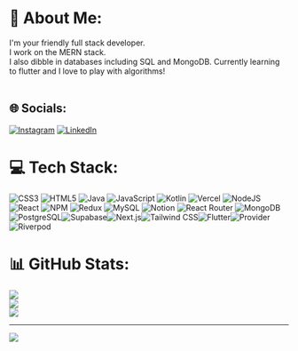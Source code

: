 # 💫 About Me:
I'm your friendly full stack developer.<br>I work on the MERN stack.<br>I also dibble in databases including SQL and MongoDB. Currently learning to flutter and I love to play with algorithms!<br><br>


## 🌐 Socials:
[![Instagram](https://img.shields.io/badge/Instagram-%23E4405F.svg?logo=Instagram&logoColor=white)](https://instagram.com/abdullah_anzar_) [![LinkedIn](https://img.shields.io/badge/LinkedIn-%230077B5.svg?logo=linkedin&logoColor=white)](https://linkedin.com/in/abdullah-anzar-395270234) 

# 💻 Tech Stack:
![CSS3](https://img.shields.io/badge/css3-%231572B6.svg?style=for-the-badge&logo=css3&logoColor=white) ![HTML5](https://img.shields.io/badge/html5-%23E34F26.svg?style=for-the-badge&logo=html5&logoColor=white) ![Java](https://img.shields.io/badge/java-%23ED8B00.svg?style=for-the-badge&logo=java&logoColor=white) ![JavaScript](https://img.shields.io/badge/javascript-%23323330.svg?style=for-the-badge&logo=javascript&logoColor=%23F7DF1E) ![Kotlin](https://img.shields.io/badge/kotlin-%230095D5.svg?style=for-the-badge&logo=kotlin&logoColor=white) ![Vercel](https://img.shields.io/badge/vercel-%23000000.svg?style=for-the-badge&logo=vercel&logoColor=white) ![NodeJS](https://img.shields.io/badge/node.js-6DA55F?style=for-the-badge&logo=node.js&logoColor=white) ![React](https://img.shields.io/badge/react-%2320232a.svg?style=for-the-badge&logo=react&logoColor=%2361DAFB) ![NPM](https://img.shields.io/badge/NPM-%23000000.svg?style=for-the-badge&logo=npm&logoColor=white) ![Redux](https://img.shields.io/badge/redux-%23593d88.svg?style=for-the-badge&logo=redux&logoColor=white) ![MySQL](https://img.shields.io/badge/mysql-%2300f.svg?style=for-the-badge&logo=mysql&logoColor=white) ![Notion](https://img.shields.io/badge/Notion-%23000000.svg?style=for-the-badge&logo=notion&logoColor=white) ![React Router](https://img.shields.io/badge/React_Router-CA4245?style=for-the-badge&logo=react-router&logoColor=white) ![MongoDB](https://img.shields.io/badge/MongoDB-%234ea94b.svg?style=for-the-badge&logo=mongodb&logoColor=white)![PostgreSQL](https://img.shields.io/badge/PostgreSQL-336791?style=for-the-badge&logo=postgresql&logoColor=white)![Supabase](https://img.shields.io/badge/Supabase-005F9E?style=for-the-badge&logo=supabase&logoColor=white)![Next.js](https://img.shields.io/badge/Next.js-000000?style=for-the-badge&logo=next.js&logoColor=white)![Tailwind CSS](https://img.shields.io/badge/Tailwind_CSS-38B2AC?style=for-the-badge&logo=tailwind-css&logoColor=white)![Flutter](https://img.shields.io/badge/Flutter-02569B?style=for-the-badge&logo=flutter&logoColor=white)![Provider](https://img.shields.io/badge/Provider-FFD800?style=for-the-badge&logo=dart&logoColor=white)![Riverpod](https://img.shields.io/badge/Riverpod-3399FF?style=for-the-badge&logo=dart&logoColor=white)

# 📊 GitHub Stats:
![](https://github-readme-stats.vercel.app/api?username=abdullahanzar&theme=monokai&hide_border=false&include_all_commits=false&count_private=false)<br/>
![](https://github-readme-streak-stats.herokuapp.com/?user=abdullahanzar&theme=monokai&hide_border=false)<br/>
![](https://github-readme-stats.vercel.app/api/top-langs/?username=abdullahanzar&theme=monokai&hide_border=false&include_all_commits=false&count_private=false&layout=compact)

---
[![](https://visitcount.itsvg.in/api?id=abdullahanzar&icon=0&color=6)](https://visitcount.itsvg.in)

<!-- Proudly created with GPRM ( https://gprm.itsvg.in ) -->

